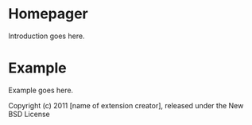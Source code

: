 Homepager
=========

Introduction goes here.


Example
=======

Example goes here.


Copyright (c) 2011 [name of extension creator], released under the New BSD License
